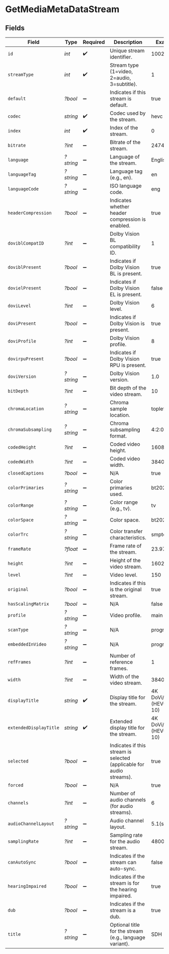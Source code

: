 # GetMediaMetaDataStream


## Fields

| Field                                                                | Type                                                                 | Required                                                             | Description                                                          | Example                                                              |
| -------------------------------------------------------------------- | -------------------------------------------------------------------- | -------------------------------------------------------------------- | -------------------------------------------------------------------- | -------------------------------------------------------------------- |
| `id`                                                                 | *int*                                                                | :heavy_check_mark:                                                   | Unique stream identifier.                                            | 1002625                                                              |
| `streamType`                                                         | *int*                                                                | :heavy_check_mark:                                                   | Stream type (1=video, 2=audio, 3=subtitle).                          | 1                                                                    |
| `default`                                                            | *?bool*                                                              | :heavy_minus_sign:                                                   | Indicates if this stream is default.                                 | true                                                                 |
| `codec`                                                              | *string*                                                             | :heavy_check_mark:                                                   | Codec used by the stream.                                            | hevc                                                                 |
| `index`                                                              | *int*                                                                | :heavy_check_mark:                                                   | Index of the stream.                                                 | 0                                                                    |
| `bitrate`                                                            | *?int*                                                               | :heavy_minus_sign:                                                   | Bitrate of the stream.                                               | 24743                                                                |
| `language`                                                           | *?string*                                                            | :heavy_minus_sign:                                                   | Language of the stream.                                              | English                                                              |
| `languageTag`                                                        | *?string*                                                            | :heavy_minus_sign:                                                   | Language tag (e.g., en).                                             | en                                                                   |
| `languageCode`                                                       | *?string*                                                            | :heavy_minus_sign:                                                   | ISO language code.                                                   | eng                                                                  |
| `headerCompression`                                                  | *?bool*                                                              | :heavy_minus_sign:                                                   | Indicates whether header compression is enabled.                     | true                                                                 |
| `doviblCompatID`                                                     | *?int*                                                               | :heavy_minus_sign:                                                   | Dolby Vision BL compatibility ID.                                    | 1                                                                    |
| `doviblPresent`                                                      | *?bool*                                                              | :heavy_minus_sign:                                                   | Indicates if Dolby Vision BL is present.                             | true                                                                 |
| `dovielPresent`                                                      | *?bool*                                                              | :heavy_minus_sign:                                                   | Indicates if Dolby Vision EL is present.                             | false                                                                |
| `doviLevel`                                                          | *?int*                                                               | :heavy_minus_sign:                                                   | Dolby Vision level.                                                  | 6                                                                    |
| `doviPresent`                                                        | *?bool*                                                              | :heavy_minus_sign:                                                   | Indicates if Dolby Vision is present.                                | true                                                                 |
| `doviProfile`                                                        | *?int*                                                               | :heavy_minus_sign:                                                   | Dolby Vision profile.                                                | 8                                                                    |
| `dovirpuPresent`                                                     | *?bool*                                                              | :heavy_minus_sign:                                                   | Indicates if Dolby Vision RPU is present.                            | true                                                                 |
| `doviVersion`                                                        | *?string*                                                            | :heavy_minus_sign:                                                   | Dolby Vision version.                                                | 1.0                                                                  |
| `bitDepth`                                                           | *?int*                                                               | :heavy_minus_sign:                                                   | Bit depth of the video stream.                                       | 10                                                                   |
| `chromaLocation`                                                     | *?string*                                                            | :heavy_minus_sign:                                                   | Chroma sample location.                                              | topleft                                                              |
| `chromaSubsampling`                                                  | *?string*                                                            | :heavy_minus_sign:                                                   | Chroma subsampling format.                                           | 4:2:0                                                                |
| `codedHeight`                                                        | *?int*                                                               | :heavy_minus_sign:                                                   | Coded video height.                                                  | 1608                                                                 |
| `codedWidth`                                                         | *?int*                                                               | :heavy_minus_sign:                                                   | Coded video width.                                                   | 3840                                                                 |
| `closedCaptions`                                                     | *?bool*                                                              | :heavy_minus_sign:                                                   | N/A                                                                  | true                                                                 |
| `colorPrimaries`                                                     | *?string*                                                            | :heavy_minus_sign:                                                   | Color primaries used.                                                | bt2020                                                               |
| `colorRange`                                                         | *?string*                                                            | :heavy_minus_sign:                                                   | Color range (e.g., tv).                                              | tv                                                                   |
| `colorSpace`                                                         | *?string*                                                            | :heavy_minus_sign:                                                   | Color space.                                                         | bt2020nc                                                             |
| `colorTrc`                                                           | *?string*                                                            | :heavy_minus_sign:                                                   | Color transfer characteristics.                                      | smpte2084                                                            |
| `frameRate`                                                          | *?float*                                                             | :heavy_minus_sign:                                                   | Frame rate of the stream.                                            | 23.976                                                               |
| `height`                                                             | *?int*                                                               | :heavy_minus_sign:                                                   | Height of the video stream.                                          | 1602                                                                 |
| `level`                                                              | *?int*                                                               | :heavy_minus_sign:                                                   | Video level.                                                         | 150                                                                  |
| `original`                                                           | *?bool*                                                              | :heavy_minus_sign:                                                   | Indicates if this is the original stream.                            | true                                                                 |
| `hasScalingMatrix`                                                   | *?bool*                                                              | :heavy_minus_sign:                                                   | N/A                                                                  | false                                                                |
| `profile`                                                            | *?string*                                                            | :heavy_minus_sign:                                                   | Video profile.                                                       | main 10                                                              |
| `scanType`                                                           | *?string*                                                            | :heavy_minus_sign:                                                   | N/A                                                                  | progressive                                                          |
| `embeddedInVideo`                                                    | *?string*                                                            | :heavy_minus_sign:                                                   | N/A                                                                  | progressive                                                          |
| `refFrames`                                                          | *?int*                                                               | :heavy_minus_sign:                                                   | Number of reference frames.                                          | 1                                                                    |
| `width`                                                              | *?int*                                                               | :heavy_minus_sign:                                                   | Width of the video stream.                                           | 3840                                                                 |
| `displayTitle`                                                       | *string*                                                             | :heavy_check_mark:                                                   | Display title for the stream.                                        | 4K DoVi/HDR10 (HEVC Main 10)                                         |
| `extendedDisplayTitle`                                               | *string*                                                             | :heavy_check_mark:                                                   | Extended display title for the stream.                               | 4K DoVi/HDR10 (HEVC Main 10)                                         |
| `selected`                                                           | *?bool*                                                              | :heavy_minus_sign:                                                   | Indicates if this stream is selected (applicable for audio streams). | true                                                                 |
| `forced`                                                             | *?bool*                                                              | :heavy_minus_sign:                                                   | N/A                                                                  | true                                                                 |
| `channels`                                                           | *?int*                                                               | :heavy_minus_sign:                                                   | Number of audio channels (for audio streams).                        | 6                                                                    |
| `audioChannelLayout`                                                 | *?string*                                                            | :heavy_minus_sign:                                                   | Audio channel layout.                                                | 5.1(side)                                                            |
| `samplingRate`                                                       | *?int*                                                               | :heavy_minus_sign:                                                   | Sampling rate for the audio stream.                                  | 48000                                                                |
| `canAutoSync`                                                        | *?bool*                                                              | :heavy_minus_sign:                                                   | Indicates if the stream can auto-sync.                               | false                                                                |
| `hearingImpaired`                                                    | *?bool*                                                              | :heavy_minus_sign:                                                   | Indicates if the stream is for the hearing impaired.                 | true                                                                 |
| `dub`                                                                | *?bool*                                                              | :heavy_minus_sign:                                                   | Indicates if the stream is a dub.                                    | true                                                                 |
| `title`                                                              | *?string*                                                            | :heavy_minus_sign:                                                   | Optional title for the stream (e.g., language variant).              | SDH                                                                  |